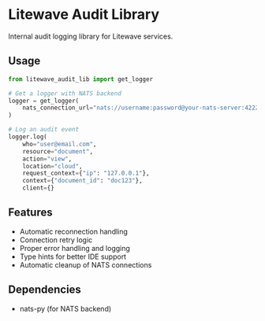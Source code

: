 # Litewave Audit Library

Internal audit logging library for Litewave services.

## Usage

```python
from litewave_audit_lib import get_logger

# Get a logger with NATS backend
logger = get_logger(
    nats_connection_url="nats://username:password@your-nats-server:4222"
)

# Log an audit event
logger.log(
    who="user@email.com",
    resource="document",
    action="view",
    location="cloud",
    request_context={"ip": "127.0.0.1"},
    context={"document_id": "doc123"},
    client={}
```

## Features

- Automatic reconnection handling
- Connection retry logic
- Proper error handling and logging
- Type hints for better IDE support
- Automatic cleanup of NATS connections

## Dependencies

- nats-py (for NATS backend)

